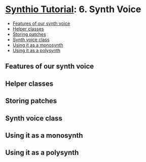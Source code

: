 # [Synthio Tutorial](.#sections): 6. Synth Voice

<!--ts-->
   * [Features of our synth voice](#features-of-our-synth-voice)
   * [Helper classes](#helper-classes)
   * [Storing patches](#storing-patches)
   * [Synth voice class](#synth-voice-class)
   * [Using it as a monosynth](#using-it-as-a-monosynth)
   * [Using it as a polysynth](#using-it-as-a-polysynth)

<!-- Created by https://github.com/ekalinin/github-markdown-toc -->
<!-- Added by: tod, at: Fri Apr 18 11:46:22 PDT 2025 -->

<!--te-->

## Features of our synth voice

## Helper classes

## Storing patches

## Synth voice class

## Using it as a monosynth

## Using it as a polysynth
